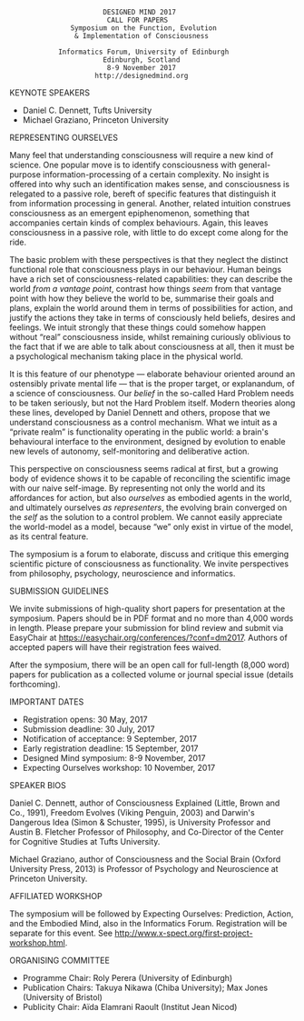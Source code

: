                            DESIGNED MIND 2017
                            CALL FOR PAPERS
                   Symposium on the Function, Evolution
                    & Implementation of Consciousness

                Informatics Forum, University of Edinburgh
                           Edinburgh, Scotland
                            8-9 November 2017
                         http://designedmind.org

KEYNOTE SPEAKERS

* Daniel C. Dennett, Tufts University
* Michael Graziano, Princeton University

REPRESENTING OURSELVES

Many feel that understanding consciousness will require a new kind of science.
One popular move is to identify consciousness with general-purpose
information-processing of a certain complexity. No insight is offered into why
such an identification makes sense, and consciousness is relegated to a
passive role, bereft of specific features that distinguish it from information
processing in general. Another, related intuition construes consciousness as
an emergent epiphenomenon, something that accompanies certain kinds of complex
behaviours. Again, this leaves consciousness in a passive role, with little to
do except come along for the ride.

The basic problem with these perspectives is that they neglect the distinct
functional role that consciousness plays in our behaviour. Human beings have a
rich set of consciousness-related capabilities: they can describe the world
_from a vantage point_, contrast how things _seem_ from that vantage point
with how they believe the world to be, summarise their goals and plans,
explain the world around them in terms of possibilities for action, and
justify the actions they take in terms of consciously held beliefs, desires
and feelings. We intuit strongly that these things could somehow happen
without &ldquo;real&rdquo; consciousness inside, whilst remaining curiously
oblivious to the fact that if we are able to talk about consciousness at all,
then it must be a psychological mechanism taking place in the physical world.

It is this feature of our phenotype &mdash; elaborate behaviour oriented
around an ostensibly private mental life &mdash; that is the proper target, or
explanandum, of a science of consciousness. Our _belief_ in the so-called Hard
Problem needs to be taken seriously, but not the Hard Problem itself. Modern
theories along these lines, developed by Daniel Dennett and others, propose
that we understand consciousness as a control mechanism. What we intuit as a
&ldquo;private realm&rdquo; is functionality operating in the public world: a
brain's behavioural interface to the environment, designed by evolution to
enable new levels of autonomy, self-monitoring and deliberative action.

This perspective on consciousness seems radical at first, but a growing body
of evidence shows it to be capable of reconciling the scientific image with
our naive self-image. By representing not only the world and its affordances
for action, but also _ourselves_ as embodied agents in the world, and
ultimately ourselves _as representers_, the evolving brain converged on the
_self_ as the solution to a control problem. We cannot easily appreciate the
world-model as a model, because &ldquo;we&rdquo; only exist in virtue of the
model, as its central feature.

The symposium is a forum to elaborate, discuss and critique this emerging
scientific picture of consciousness as functionality. We invite perspectives
from philosophy, psychology, neuroscience and informatics.

SUBMISSION GUIDELINES

We invite submissions of high-quality short papers for presentation at the
symposium. Papers should be in PDF format and no more than 4,000 words in
length. Please prepare your submission for blind review and submit via
EasyChair at https://easychair.org/conferences/?conf=dm2017. Authors of
accepted papers will have their registration fees waived.

After the symposium, there will be an open call for full-length (8,000 word)
papers for publication as a collected volume or journal special issue (details
forthcoming).

IMPORTANT DATES

- Registration opens: 30 May, 2017
- Submission deadline: 30 July, 2017
- Notification of acceptance: 9 September, 2017
- Early registration deadline: 15 September, 2017
- Designed Mind symposium: 8-9 November, 2017
- Expecting Ourselves workshop: 10 November, 2017 

SPEAKER BIOS

Daniel C. Dennett, author of Consciousness Explained (Little, Brown and Co.,
1991), Freedom Evolves (Viking Penguin, 2003) and Darwin's Dangerous Idea
(Simon & Schuster, 1995), is University Professor and Austin B. Fletcher
Professor of Philosophy, and Co-Director of the Center for Cognitive Studies
at Tufts University.

Michael Graziano, author of Consciousness and the Social Brain (Oxford
University Press, 2013) is Professor of Psychology and Neuroscience at
Princeton University.

AFFILIATED WORKSHOP 

The symposium will be followed by Expecting Ourselves: Prediction, Action, and
the Embodied Mind, also in the Informatics Forum. Registration will be
separate for this event. See
http://www.x-spect.org/first-project-workshop.html.

ORGANISING COMMITTEE

- Programme Chair: Roly Perera (University of Edinburgh)
- Publication Chairs: Takuya Nikawa (Chiba University); Max Jones (University of Bristol)
- Publicity Chair: Aïda Elamrani Raoult (Institut Jean Nicod)
